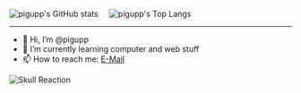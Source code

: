 ![pigupp's GitHub stats](https://github-readme-stats.vercel.app/api?username=pigupp&show_icons=true&theme=github_dark)&nbsp;&nbsp;&nbsp;&nbsp;&nbsp;![pigupp's Top Langs](https://github-readme-stats.vercel.app/api/top-langs/?username=pigupp&theme=github_dark&langs_count=8&layout=compact)  

---

- 👋 Hi, I’m @pigupp  
- 🌱 I’m currently learning computer and web stuff  
- 📫 How to reach me: [E-Mail](mailto:6crxdrzwh@relay.firefox.com)  


<!---
pigupp/pigupp is a ✨ special ✨ repository because its `README.md` (this file) appears on your GitHub profile.
You can click the Preview link to take a look at your changes.
--->

![Skull Reaction](https://media.tenor.com/Ynri_0dB-1AAAAAC/skull-reaction-shark-reaction.gif)
